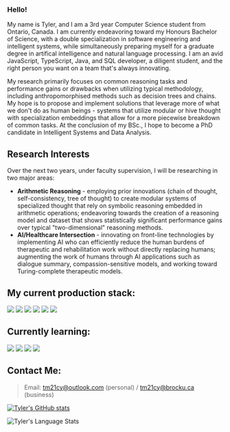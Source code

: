 ### Hello!
My name is Tyler, and I am a 3rd year Computer Science student from Ontario, Canada. I am currently endeavoring toward my Honours Bachelor of Science, with a double specialization in software engineering and intelligent systems, while simultaneously preparing myself for a graduate degree in artifical intelligence and natural language processing. I am an avid JavaScript, TypeScript, Java, and SQL developer, a diligent student, and the right person you want on a team that's always innovating.

My research primarily focuses on common reasoning tasks and performance gains or drawbacks when utilizing typical methodology, including anthropomorphised methods such as decision trees and chains. My hope is to propose and implement solutions that leverage more of what we don't do as human beings - systems that utilize modular or hive thought with specialization embeddings that allow for a more piecewise breakdown of common tasks. At the conclusion of my BSc., I hope to become a PhD candidate in Intelligent Systems and Data Analysis.

## Research Interests
Over the next two years, under faculty supervision, I will be researching in two major areas:
- **Arithmetic Reasoning** - employing prior innovations (chain of thought, self-consistency, tree of thought) to create modular systems of specialized thought that rely on symbolic reasoning embedded in arithmetic operations; endeavoring towards the creation of a reasoning model and dataset that shows statistically significant performance gains over typical "two-dimensional" reasoning methods.
- **AI/Healthcare Intersection** - innovating on front-line technologies by implementing AI who can efficiently reduce the human burdens of therapeutic and rehabilitation work without directly replacing humans; augmenting the work of humans through AI applications such as dialogue summary, compassion-sensitive models, and working toward Turing-complete therapeutic models.

## My current production stack:<br>
<img src="https://shields.io/badge/TypeScript-3178C6?logo=TypeScript&logoColor=FFF&style=flat-square">
<img src="https://shields.io/badge/JavaScript-f7df1e?logo=Javascript&logoColor=000&style=flat-square">
<img src="https://shields.io/badge/MySQL-00758F?logo=mysql&logoColor=white&style=flat-square">
<img src="https://shields.io/badge/Express-black?logo=express&logoColor=white&style=flat-square">
<img src="https://shields.io/badge/HTML-white?logo=html5&logoColor=orange&style=flat-square">
<img src="https://shields.io/badge/CSS-blue?logo=css3&logoColor=white&style=flat-square"><br>

## Currently learning:<br>
<img src="https://shields.io/badge/Assembly-grey?logo=webassembly&logoColor=white&style=flat-square">
<img src="https://shields.io/badge/Rust-brown?logo=rust&logoColor=white&style=flat-square">
<img src="https://shields.io/badge/C/C++-lightblue?logo=c&logoColor=black&style=flat-square">
<img src="https://shields.io/badge/Python-darkgreen?logo=python&logoColor=white&style=flat-square">

## Contact Me:
> Email: tm21cy@outlook.com (personal) / tm21cy@brocku.ca (business)<br>

[![Tyler's GitHub stats](https://github-readme-stats.vercel.app/api?username=tm21cy)](https://github.com/tm21cy/github-readme-stats)

![Tyler's Language Stats](https://github-readme-stats.vercel.app/api/top-langs/?username=tm21cy)
